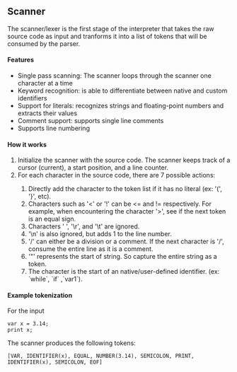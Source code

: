 
## Scanner
The scanner/lexer is the first stage of the interpreter that takes the raw source code as input and tranforms it into a list of tokens that will be consumed by the parser.

#### Features
<ul>
  <li>Single pass scanning: The scanner loops through the scanner one character at a time</li>
  <li>Keyword recognition: is able to differentiate between native and custom identifiers</li>
  <li>Support for literals: recognizes strings and floating-point numbers and extracts their values</li>
  <li>Comment support: supports single line comments</li>
  <li>Supports line numbering</li>
</ul>

#### How it works
<ol>
  <li>Initialize the scanner with the source code. The scanner keeps track of a cursor (current), a start position, and a line counter.</li>
  <li>For each character in the source code, there are 7 possible actions:</li>
  <ol>
    <li>Directly add the character to the token list if it has no literal (ex: '(', '}', etc).
    <li>Characters such as '<' or '!' can be <= and != respectively. For example, when encountering the character '>', see if the next token is an equal sign.
    <li>Characters ' ', '\r', and '\t' are ignored.
    <li>'\n' is also ignored, but adds 1 to the line number.
    <li>'/' can either be a division or a comment. If the next character is '/', consume the entire line as it is a comment.
    <li>'"' represents the start of string. So capture the entire string as a token.
    <li>The character is the start of an native/user-defined identifier. (ex: `while`, `if` ,`var1`).
  </ol>
</ol>

#### Example tokenization
For the input
```
var x = 3.14;
print x;
```

The scanner produces the following tokens:
```
[VAR, IDENTIFIER(x), EQUAL, NUMBER(3.14), SEMICOLON, PRINT, IDENTIFIER(x), SEMICOLON, EOF]
```
